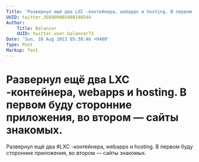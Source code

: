 ```yaml
---
Title: 'Развернул ещё два LXC -контейнера, webapps и hosting. В первом буду сторонние приложения, во втором — сайты знакомых.'
UUID: twitter.368909805408108544
Author:
    Title: Balancer
    UUID: twitter.user.balancer73
Date: 'Sun, 18 Aug 2013 05:38:46 +0400'
Type: Post
Markup: Text
---
```


# Развернул ещё два LXC -контейнера, webapps и hosting. В первом буду сторонние приложения, во втором — сайты знакомых.

Развернул ещё два #LXC -контейнера, webapps и hosting. В
первом буду сторонние приложения, во втором — сайты
знакомых.